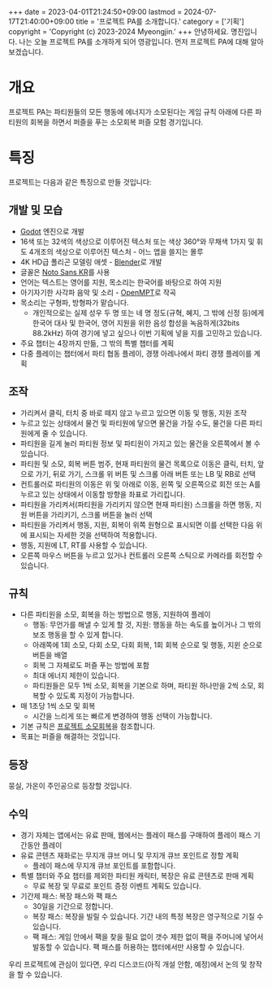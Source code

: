 +++
date = 2023-04-01T21:24:50+09:00
lastmod = 2024-07-17T21:40:00+09:00
title = '프로젝트 PA를 소개합니다.'
category = ['기획']
copyright = 'Copyright (c) 2023-2024 Myeongjin.'
+++
안녕하세요. 명진입니다.
나는 오늘 프로젝트 PA를 소개하게 되어 영광입니다.
먼저 프로젝트 PA에 대해 알아보겠습니다.

# 개요
프로젝트 PA는 파티원들의 모든 행동에 에너지가 소모된다는 게임 규칙 아래에 다른 파티원의 회복을 하면서 퍼즐을 푸는 소모회복 퍼즐 모험 경기입니다.

# 특징
프로젝트는 다음과 같은 특징으로 만들 것입니다:

## 개발 및 모습
* [Godot](https://godotengine.org) 엔진으로 개발
* 16색 또는 32색의 색상으로 이루어진 텍스처 또는 색상 360°와 무채색 1가지 및 휘도 4개조의 색상으로 이루어진 텍스처 - 어느 앱을 쓸지는 몰루
* 4K HD급 폴리곤 모델링 애셋 - [Blender](https://www.blender.org)로 개발
* 글꼴은 [Noto Sans KR](https://fonts.google.com/noto/specimen/Noto+Sans+KR)를 사용
* 언어는 텍스트는 영어를 지원, 목소리는 한국어를 바탕으로 하여 지원
* 아기자기한 사각파 음악 및 소리 - [OpenMPT](https://openmpt.org)로 작곡
* 목소리는 구형파, 방형파가 맡습니다.
    * 개인적으로는 실제 성우 두 명 또는 네 명 정도(규혁, 혜지, 그 밖에 신정 등)에게 한국어 대사 및 한국어, 영어 지원을 위한 음성 합성을 녹음하게(32bits 88.2kHz) 하여 경기에 넣고 싶으나 이번 기획에 넣을 지를 고민하고 있습니다.
* 주요 챕터는 4장까지 만듦, 그 밖의 특별 챕터를 계획
* 다중 플레이는 챕터에서 파티 협동 플레이, 경쟁 아레나에서 파티 경쟁 플레이를 계획

## 조작
* 가리켜서 클릭, 터치 중 바로 떼지 않고 누르고 있으면 이동 및 행동, 지원 조작
* 누르고 있는 상태에서 물건 및 파티원에 닿으면 물건을 가질 수도, 물건을 다른 파티원에게 줄 수 있습니다.
* 파티원을 길게 눌러 파티원 정보 및 파티원이 가지고 있는 물건을 오른쪽에서 볼 수 있습니다.
* 파티원 및 소모, 회복 버튼 범주, 현재 파티원의 물건 목록으로 이동은 클릭, 터치, 앞으로 가기, 뒤로 가기, 스크롤 위 버튼 및 스크롤 아래 버튼 또는 LB 및 RB로 선택
* 컨트롤러로 파티원의 이동은 위 및 아래로 이동, 왼쪽 및 오른쪽으로 회전 또는 A를 누르고 있는 상태에서 이동할 방향을 좌표로 가리킵니다.
* 파티원을 가리켜서(파티원을 가리키지 않으면 현재 파티원) 스크롤을 하면 행동, 지원 버튼을 가리키기, 스크롤 버튼을 눌러 선택
* 파티원을 가리켜서 행동, 지원, 회복이 위쪽 원형으로 표시되면 이를 선택한 다음 위에 표시되는 자세한 것을 선택하여 적용합니다.
* 행동, 지원에 LT, RT를 사용할 수 있습니다.
* 오른쪽 마우스 버튼을 누르고 있거나 컨트롤러 오른쪽 스틱으로 카메라를 회전할 수 있습니다.

## 규칙
* 다른 파티원을 소모, 회복을 하는 방법으로 행동, 지원하여 플레이
    * 행동: 무언가를 해낼 수 있게 할 것, 지원: 행동을 하는 속도를 높이거나 그 밖의 보조 행동을 할 수 있게 합니다.
    * 아래쪽에 1회 소모, 다회 소모, 다회 회복, 1회 회복 순으로 및 행동, 지윈 순으로 버튼을 배열
    * 회복 그 자체로도 퍼즐 푸는 방법에 포함
    * 최대 에너지 제한이 있습니다.
    * 파티원들은 모두 1씩 소모, 회복을 기본으로 하며, 파티원 하나만을 2씩 소모, 회복할 수 있도록 지정이 가능합니다.
* 매 1초당 1씩 소모 및 회복
    * 시간을 느리게 또는 빠르게 변경하여 행동 선택이 가능합니다.
* 기본 규칙은 [프로젝트 소모회복](post/introduce-project-useandheals)을 참조합니다.
* 목표는 퍼즐을 해결하는 것입니다.

## 등장
뭉실, 가온이 주인공으로 등장할 것입니다.

## 수익
* 경기 자체는 앱에서는 유료 판매, 웹에서는 플레이 패스를 구매하여 플레이 패스 기간동안 플레이
* 유료 콘텐츠 재화로는 무지개 큐브 머니 및 무지개 큐브 포인트로 정할 계획
    * 플레이 패스에 무지개 큐브 포인트를 포함합니다.
* 특별 챕터와 주요 챕터를 제외한 파티원 캐릭터, 복장은 유료 콘텐츠로 판매 계획
    * 무료 복장 및 무료로 포인트 증정 이벤트 계획도 있습니다.
* 기간제 패스: 복장 패스와 팩 패스
    * 30일을 기간으로 정합니다.
    * 복장 패스: 복장을 빌릴 수 있습니다. 기간 내의 특정 복장은 영구적으로 기질 수 있습니다.
    * 팩 패스: 게임 안에서 팩을 찾을 필요 없이 갯수 제한 없이 팩을 주머니에 넣어서 발동할 수 있습니다. 팩 패스를 허용하는 챕터에서만 사용할 수 있습니다.

우리 프로젝트에 관심이 있다면, 우리 디스코드(아직 개설 안함, 예정)에서 논의 및 창작을 할 수 있습니다.
